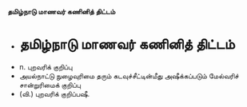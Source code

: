 **தமிழ்நாடு மாணவர் கணினித் திட்டம்**
- # தமிழ்நாடு மாணவர் கணினித் திட்டம்
- n. புறவரிக் குறிப்பு
- அயல்நாட்டு நுழைவுரிமை தரும் கடவுச்சீட்டின்மீது அஷீக்கப்படும் மேல்வரிச் சான்றுரிமைக் குறிப்பு
- (வி.) புறவரிக் குறிப்பஷீ.


